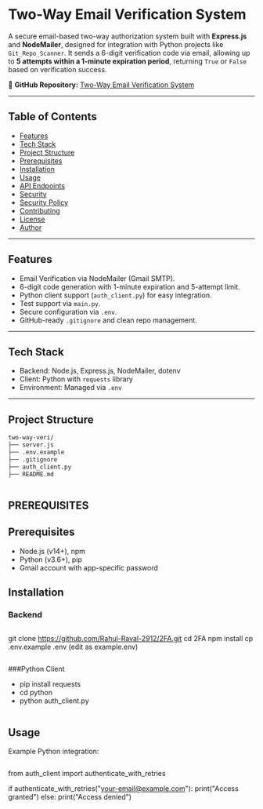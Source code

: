# Two-Way Email Verification System

A secure email-based two-way authorization system built with **Express.js** and **NodeMailer**, designed for integration with Python projects like `Git_Repo_Scanner`. It sends a 6-digit verification code via email, allowing up to **5 attempts within a 1-minute expiration period**, returning `True` or `False` based on verification success.

🔗 **GitHub Repository:** [Two-Way Email Verification System](https://github.com/Rahul-Raval-2912/2FA)

---

## Table of Contents

- [Features](#features)
- [Tech Stack](#tech-stack)
- [Project Structure](#project-structure)
- [Prerequisites](#prerequisites)
- [Installation](#installation)
- [Usage](#usage)
- [API Endpoints](#api-endpoints)
- [Security](#security)
- [Security Policy](#security-policy)
- [Contributing](#contributing)
- [License](#license)
- [Author](#author)

---

## Features

- Email Verification via NodeMailer (Gmail SMTP).
- 6-digit code generation with 1-minute expiration and 5-attempt limit.
- Python client support (`auth_client.py`) for easy integration.
- Test support via `main.py`.
- Secure configuration via `.env`.
- GitHub-ready `.gitignore` and clean repo management.

---

## Tech Stack

- Backend: Node.js, Express.js, NodeMailer, dotenv
- Client: Python with `requests` library
- Environment: Managed via `.env`

---

## Project Structure

```bash
two-way-veri/
├── server.js
├── .env.example
├── .gitignore
├── auth_client.py
├── README.md



```

##  **PREREQUISITES**


## Prerequisites
- Node.js (v14+), npm
- Python (v3.6+), pip
- Gmail account with app-specific password

## Installation

### Backend
```markdown
```

git clone https://github.com/Rahul-Raval-2912/2FA.git
cd 2FA
npm install
cp .env.example .env (edit as example.env)
```bash
```
 ###Python Client
- pip install requests
- cd python
- python auth_client.py

```markdown

```
## Usage

Example Python integration:
```markdown
```
from auth_client import authenticate_with_retries

if authenticate_with_retries("your-email@example.com"):
    print("Access granted")
else:
    print("Access denied")
```python


